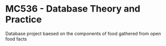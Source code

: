 # MC536 - Database Theory and Practice
Database project baesed on the components of food gathered from open food facts
